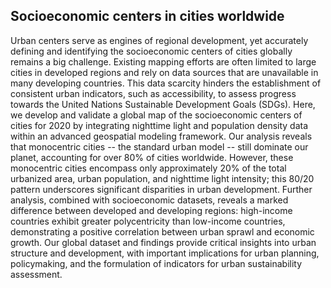 ## Socioeconomic centers in cities worldwide

Urban centers serve as engines of regional development, yet accurately defining and identifying the socioeconomic centers of cities globally remains a big challenge. Existing mapping efforts are often limited to large cities in developed regions and rely on data sources that are unavailable in many developing countries. This data scarcity hinders the establishment of consistent urban indicators, such as accessibility, to assess progress towards the United Nations Sustainable Development Goals (SDGs). Here, we develop and validate a global map of the socioeconomic centers of cities for 2020 by integrating nighttime light and population density data within an advanced geospatial modeling framework. Our analysis reveals that monocentric cities -- the standard urban model -- still dominate our planet, accounting for over 80\% of cities worldwide. However, these monocentric cities encompass only approximately 20\% of the total urbanized area, urban population, and nighttime light intensity; this 80/20 pattern underscores significant disparities in urban development. Further analysis, combined with socioeconomic datasets, reveals a marked difference between developed and developing regions: high-income countries exhibit greater polycentricity than low-income countries, demonstrating a positive correlation between urban sprawl and economic growth. Our global dataset and findings provide critical insights into urban structure and development, with important implications for urban planning, policymaking, and the formulation of indicators for urban sustainability assessment.
